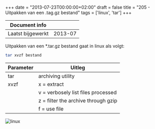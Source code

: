 +++
date = "2013-07-23T00:00:00+02:00"
draft = false
title = "205 - Uitpakken van een .tag.gz bestand"
tags = ['linux', 'tar']
+++


| Document info       |                   |
|---------------------|-------------------|
| Laatst bijgewerkt   | 2013-07           |


Uitpakken van een *.tar.gz bestand gaat in linux als volgt:
```bash
tar xvzf bestand
```

Parameter | Uitleg
--------- | ------------------
tar       | archiving utility
xvzf      | x = extract
          | v = verbosely list files processed
          | z = filter the archive through gzip
          | f = use file

![linux](/img/logo_linux.jpg)

